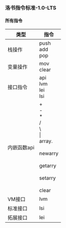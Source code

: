### 洛书指令标准-1.0-LTS
#### 所有指令

| 类型      | 指令                       |
|---------|--------------------------|
| 栈操作     | push<br>add<br>pop       |
| 变量操作    | mov<br>clear             |
| 接口指令    | api<br>lvm<br>lei<br>lsi |
| 内嵌函数api | +<br>-<br>*<br>/<br>\\<br>\|<br>array.<br><br>newarry<br><br>getarry<br><br>setarry<br><br>clear  |
| VM接口 | lvm |
| 标准接口 | lsi |
| 拓展接口 | lei |
